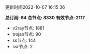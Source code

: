 更新时间2022-10-07 16:15:36

**总订阅: 64**
**总节点: 8330**
**有效节点: 2117**
- v2ray节点: 1881
- trojan节点: 90
- ss节点: 144
- ssr节点: 2
